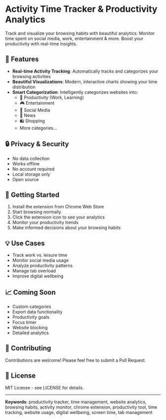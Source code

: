 # Activity Time Tracker & Productivity Analytics

Track and visualize your browsing habits with beautiful analytics. Monitor time spent on social media, work, entertainment & more. Boost your productivity with real-time insights.

## 🌟 Features

- **Real-time Activity Tracking**: Automatically tracks and categorizes your browsing activities
- **Beautiful Visualizations**: Modern, interactive charts showing your time distribution
- **Smart Categorization**: Intelligently categorizes websites into:
  - 💼 Productivity (Work, Learning)
  - 🎮 Entertainment
  - 📱 Social Media
  - 📰 News
  - 🛍️ Shopping
  - More categories...

## 🔒 Privacy & Security

- No data collection
- Works offline
- No account required
- Local storage only
- Open source

## 🚀 Getting Started

1. Install the extension from Chrome Web Store
2. Start browsing normally
3. Click the extension icon to see your analytics
4. Monitor your productivity trends
5. Make informed decisions about your browsing habits

## 💡 Use Cases

- Track work vs. leisure time
- Monitor social media usage
- Analyze productivity patterns
- Manage tab overload
- Improve digital wellbeing

## 📈 Coming Soon

- Custom categories
- Export data functionality
- Productivity goals
- Focus timer
- Website blocking
- Detailed analytics

## 🤝 Contributing

Contributions are welcome! Please feel free to submit a Pull Request.

## 📝 License

MIT License - see LICENSE for details.

---

**Keywords**: productivity tracker, time management, website analytics, browsing habits, activity monitor, chrome extension, productivity tool, time tracking, website usage, digital wellbeing, screen time, tab management
